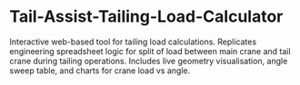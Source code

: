 # Tail-Assist-Tailing-Load-Calculator
Interactive web-based tool for tailing load calculations. Replicates engineering spreadsheet logic for split of load between main crane and tail crane during tailing operations. Includes live geometry visualisation, angle sweep table, and charts for crane load vs angle.
